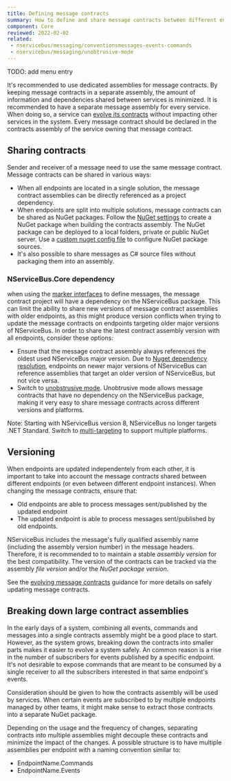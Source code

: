 ```yaml
---
title: Defining message contracts
summary: How to define and share message contracts between different endpoints.
component: Core
reviewed: 2022-02-02
related:
 - nservicebus/messaging/conventionsmessages-events-commands
 - nservicebus/messaging/unobtrusive-mode
---
```


TODO: add menu entry

It's recommended to use dedicated assemblies for message contracts. By keeping message contracts in a separate assembly, the amount of information and dependencies shared between services is minimized. It is recommended to have a separate message assembly for every service. When doing so, a service can [evolve its contracts](/nservicebus/messaging/evolving-contracts.md) without impacting other services in the system. Every message contract should be declared in the contracts assembly of the service owning that message contract.

## Sharing contracts

Sender and receiver of a message need to use the same message contract. Message contracts can be shared in various ways:

* When all endpoints are located in a single solution, the message contract assemblies can be directly referenced as a project dependency.
* When endpoints are split into multiple solutions, message contracts can be shared as NuGet packages. Follow the [NuGet settings](TODO) to create a NuGet package when building the contracts assembly. The NuGet package can be deployed to a local folders, private or public NuGet server. Use a [custom nuget config file](TODO) to configure NuGet package sources.
* It's also possible to share messages as C# source files without packaging them into an assembly.

### NServiceBus.Core dependency

when using the [marker interfaces](TODO) to define messages, the message contract project will have a dependency on the NServiceBus package. This can limit the ability to share new versions of message contract assemblies with older endpoints, as this might produce version conflicts when trying to update the message contracts on endpoints targeting older major versions of NServiceBus. In order to share the latest contract assembly version with all endpoints, consider these options:

* Ensure that the message contract assembly always references the oldest used NServiceBus major version. Due to [Nuget dependency resolution](https://docs.microsoft.com/en-us/nuget/concepts/dependency-resolution), endpoints on newer major versions of NServiceBus can reference assemblies that target an older version of NServiceBus, but not vice versa.
* Switch to [unobstrusive mode](/nservicebus/messaging/unobtrusive-mode.md). Unobtrusive mode allows message contracts that have no dependency on the NServiceBus package, making it very easy to share message contracts across different versions and platforms.

Note: Starting with NServiceBus version 8, NServiceBus no longer targets .NET Standard. Switch to [multi-targeting](TODO) to support multiple platforms.

## Versioning

When endpoints are updated independentely from each other, it is important to take into account the message contracts shared between different endpoints (or even between different endpoint instances). When changing the message contracts, ensure that:

* Old endpoints are able to process messages sent/published by the updated endpoint
* The updated endpoint is able to process messages sent/published by old endpoints.

NServiceBus includes the message's fully qualified assembly name (including the assembly version number) in the message headers. Therefore, it is recommended to to maintain a stable *assembly version* for the best compatibility. The version of the contracts can be tracked via the assembly *file version* and/or the *NuGet package version*.

See the [evolving message contracts](/nservicebus/messaging/evolving-contracts.md) guidance for more details on safely updating message contracts.


## Breaking down large contract assemblies

In the early days of a system, combining all events, commands and messages into a single contracts assembly might be a good place to start. However, as the system grows, breaking down the contracts into smaller parts makes it easier to evolve a system safely. An common reason is a rise in the number of subscribers for events published by a specific endpoint. It's not desirable to expose commands that are meant to be consumed by a single receiver to all the subscribers interested in that same endpoint's events.

Consideration should be given to how the contracts assembly will be used by services. When certain events are subscribed to by multiple endpoints managed by other teams, it might make sense to extract those contracts into a separate NuGet package.

Depending on the usage and the frequency of changes, separating contracts into multiple assemblies might decouple these contracts and minimize the impact of the changes. A possible structure is to have multiple assemblies per endpoint with a naming convention similar to:

* EndpointName.Commands
* EndpointName.Events

